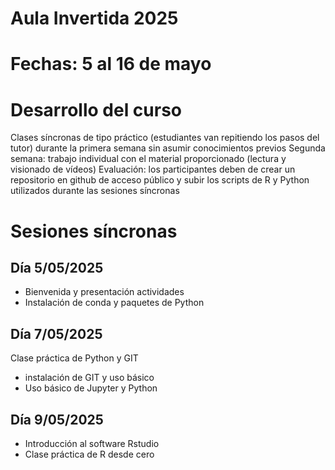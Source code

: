 # Aula Invertida 2025

# Fechas: 5 al 16 de mayo

# Desarrollo del curso 
Clases síncronas de tipo práctico (estudiantes van repitiendo los pasos del tutor) durante la primera semana sin asumir conocimientos previos
Segunda semana: trabajo individual con el material proporcionado (lectura y visionado de vídeos) 
Evaluación: los participantes deben de crear un repositorio en github de acceso público y subir los scripts de R y Python utilizados durante las sesiones síncronas 

# Sesiones síncronas

## Día 5/05/2025
- Bienvenida y presentación actividades
- Instalación de conda y paquetes de Python

## Día 7/05/2025
Clase práctica de Python y GIT
- instalación de GIT y uso básico
- Uso básico de Jupyter y Python


## Día 9/05/2025
- Introducción al software Rstudio
- Clase práctica de R desde cero
